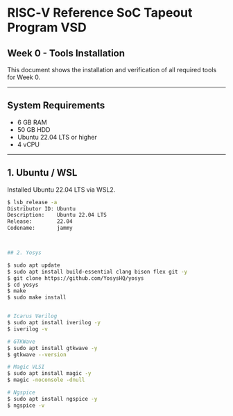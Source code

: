 # RISC‑V Reference SoC Tapeout Program VSD  
## Week 0 - Tools Installation

This document shows the installation and verification of all required tools for Week 0.

---

## System Requirements

- 6 GB RAM  
- 50 GB HDD  
- Ubuntu 22.04 LTS or higher  
- 4 vCPU  

---

## 1. Ubuntu / WSL

Installed Ubuntu 22.04 LTS via WSL2.

```bash
$ lsb_release -a
Distributor ID: Ubuntu
Description:    Ubuntu 22.04 LTS
Release:        22.04
Codename:       jammy



## 2. Yosys

$ sudo apt update
$ sudo apt install build-essential clang bison flex git -y
$ git clone https://github.com/YosysHQ/yosys
$ cd yosys
$ make
$ sudo make install


# Icarus Verilog
$ sudo apt install iverilog -y
$ iverilog -v

# GTKWave
$ sudo apt install gtkwave -y
$ gtkwave --version

# Magic VLSI
$ sudo apt install magic -y
$ magic -noconsole -dnull

# Ngspice
$ sudo apt install ngspice -y
$ ngspice -v



